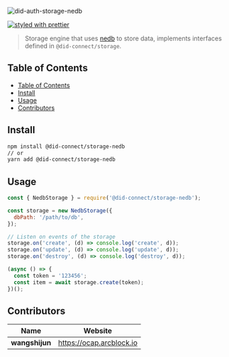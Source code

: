 ![did-auth-storage-nedb](https://www.arcblock.io/.netlify/functions/badge/?text=did-auth-storage-nedb)

[![styled with prettier](https://img.shields.io/badge/styled_with-prettier-ff69b4.svg)](https://github.com/prettier/prettier)

> Storage engine that uses [nedb](https://www.npmjs.com/package/nedb) to store data, implements interfaces defined in `@did-connect/storage`.

## Table of Contents

- [Table of Contents](#table-of-contents)
- [Install](#install)
- [Usage](#usage)
- [Contributors](#contributors)

## Install

```sh
npm install @did-connect/storage-nedb
// or
yarn add @did-connect/storage-nedb
```

## Usage

```js
const { NedbStorage } = require('@did-connect/storage-nedb');

const storage = new NedbStorage({
  dbPath: '/path/to/db',
});

// Listen on events of the storage
storage.on('create', (d) => console.log('create', d));
storage.on('update', (d) => console.log('update', d));
storage.on('destroy', (d) => console.log('destroy', d));

(async () => {
  const token = '123456';
  const item = await storage.create(token);
})();
```

## Contributors

| Name           | Website                    |
| -------------- | -------------------------- |
| **wangshijun** | <https://ocap.arcblock.io> |
